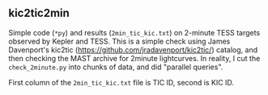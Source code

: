 kic2tic2min
-----------

Simple code (`*py`) and results (`2min_tic_kic.txt`) on 2-minute TESS targets observed by Kepler and TESS. This is a simple check using James Davenport's kic2tic (https://github.com/jradavenport/kic2tic/) catalog, and then checking the MAST archive for 2minute lightcurves. In reality, I cut the `check_2minute.py` into chunks of data, and did "parallel queries".

First column of the `2min_tic_kic.txt` file is TIC ID, second is KIC ID. 
